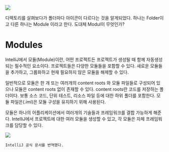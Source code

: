 ![](https://i.imgur.com/r1GX7Ah.png)

디렉토리를 살펴보다가 폴더마다 아이콘이 다르다는 것을 알게되었다. 하나는 Folder이고 다른 하나는 Module 이라고 한다. 도대체 Modul이 무엇인가? 

# Modules 

IntelliJ에서 모듈(Module)이란, 어떤 프로젝트든 프로젝트가 생성될 때 함께 자동생성되는 필수적인 요소이다. 프로젝트들은 다양한 모듈들을 포함할 수 있다. 새로운 모듈들을 추가하고, 그룹화하고 현재 필요하지 않은 모듈을 해제할 수 있다.

일반적으로 모듈은 한 개 또는 여러개의 content roots 와 모듈 파일들로 구성되어 있으나 모듈은 content roots 없이 존재할 수 있다. content roots란 코드를 저장하는 폴더이다. 보통 소스 코드, 단위 테스트, 리소스 파일 등에 대한 하위 폴더를 포함한다. 모듈 파일은(.iml)은 모듈 구성을 유지하기 위해 사용된다. 

모듈은 하나의 어플리케이션에서 여러개의 기술들과 프레임워크를 결합 가능하게 해준다. IntelliJ에서 프로젝트에 대한 여러 모듈을 생성할 수 있고, 각 모듈은 자체 프레임워크를 담당할 수 있다. 

![](https://i.imgur.com/XdqdE17.png)




`IntelliJ 공식 문서를 번역했다.`





